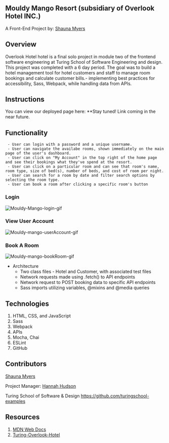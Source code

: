 ## Mouldy Mango Resort (subsidiary of Overlook Hotel INC.)

A Front-End Project by: [Shauna Myers](https://github.com/ShaunaMyers)

## Overview
  Overlook Hotel hotel is a final solo project in module two of the frontend software engineering at Turing School of Software Engineering and design. This project was completed with a 6 day period. The goal was to build a hotel management tool for hotel customers and staff to manage room bookings and calculate customer bills.- implementing best practices for accessibility, Sass, Webpack, while handling data from APIs. 

## Instructions
  You can view our deployed page here: **Stay tuned! Link coming in the near future.

## Functionality

     - User can login with a password and a unique username.
     - User can navigate the availabe rooms, shown immediately on the main page of the user's dashboard.
     - User can click on "My Account" in the top right of the home page and see their bookings what they've spend at the resort.
     - User can click on a particular room and can see that room's name, room type, size of bed(s), number of beds, and cost of room per night.
     - User can search for a room by date and filter search options by selecting the room type.
     - User can book a room after clicking a specific room's button

### Login


![Mouldy-Mango-login-gif](https://media.giphy.com/media/CwNOKEkh8yMwROGGPd/giphy.gif)


   
### View User Account

![Mouldy-mango-userAccount-gif](https://media.giphy.com/media/uwlZfV7ICfiom06zIG/giphy.gif)




### Book A Room

![Mouldy-mango-bookRoom-gif](https://media.giphy.com/media/f6T50KBFvoCb50sGj2/giphy.gif)


  
  * Architecture 
    * Two class files - Hotel and Customer, with associated test files
    * Network requests made using .fetch() to API endpoints 
    * Network request to POST booking data to specific API endpoints
    * Sass imports utilizing variables, @mixins and @media queries


## Technologies
  1. HTML, CSS, and JavaScript
  2. Sass
  3. Webpack
  4. APIs
  5. Mocha, Chai
  6. ESLint
  7. GitHub

## Contributors
  
[Shauna Myers](https://github.com/ShaunaMyers)

Project Manager: [Hannah Hudson](https://github.com/hannahhch)
  
Turing School of Software & Design https://github.com/turingschool-examples

## Resources
  1. [MDN Web Docs](https://developer.mozilla.org/en-US/)
  2. [Turing-Overlook-Hotel](https://frontend.turing.edu/projects/overlook.html)
